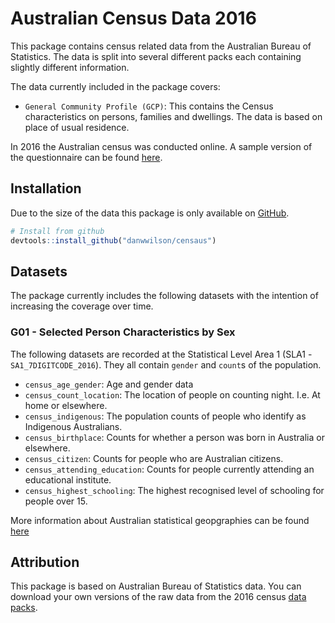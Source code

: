 # Australian Census Data 2016

This package contains census related data from the Australian Bureau of Statistics. The data is split into several different packs each containing slightly different information.

The data currently included in the package covers:
* `General Community Profile (GCP)`: This contains the Census characteristics on persons, families and dwellings. The data is based on place of usual residence.

In 2016 the Australian census was conducted online. A sample version of the questionnaire can be found [here](http://www.abs.gov.au/ausstats/abs@.nsf/Lookup/2901.0Main%20Features802016/$FILE/2016%20Census%20Sample%20Household%20Form.pdf).

## Installation

Due to the size of the data this package is only available on [GitHub](www.github.com/danwwilson/censaus).

```R
# Install from github
devtools::install_github("danwwilson/censaus")
```
## Datasets
The package currently includes the following datasets with the intention of increasing the coverage over time.

### G01 - Selected Person Characteristics by Sex
The following datasets are recorded at the Statistical Level Area 1 (SLA1 - `SA1_7DIGITCODE_2016`). They all contain `gender` and `count`s of the population.

* `census_age_gender`: Age and gender data
* `census_count_location`: The location of people on counting night. I.e. At home or elsewhere.
* `census_indigenous`: The population counts of people who identify as Indigenous Australians.
* `census_birthplace`: Counts for whether a person was born in Australia or elsewhere.
* `census_citizen`: Counts for people who are Australian citizens.
* `census_attending_education`: Counts for people currently attending an educational institute.
* `census_highest_schooling`: The highest recognised level of schooling for people over 15.

More information about Australian statistical geopgraphies can be found [here](http://www.abs.gov.au/websitedbs/D3310114.nsf/home/Australian+Statistical+Geography+Standard+(ASGS))

## Attribution
This package is based on Australian Bureau of Statistics data. You can download your own versions of the raw data from the 2016 census [data packs](http://www.abs.gov.au/websitedbs/D3310114.nsf/Home/2016%20DataPacks).
